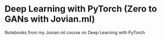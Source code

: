 # Deep Learning with PyTorch (Zero to GANs with Jovian.ml)
Notebooks from my Jovian.ml course on Deep Learning with PyTorch
